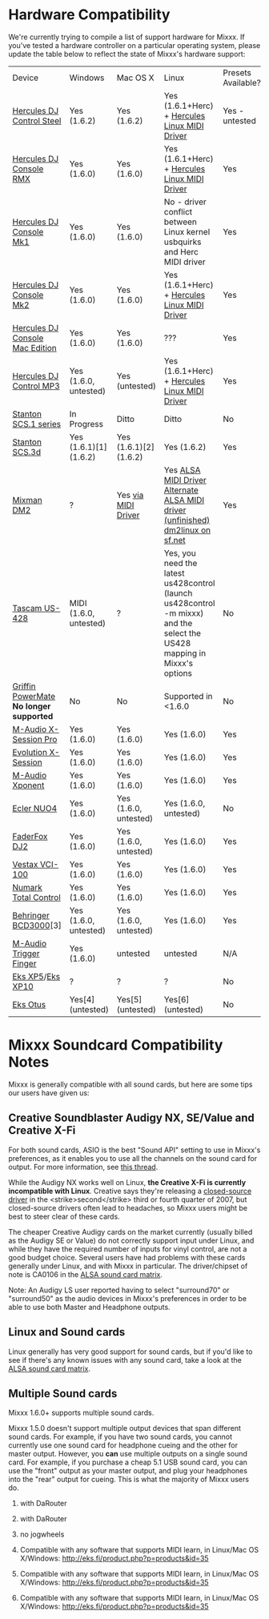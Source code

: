 # Hardware Compatibility

We're currently trying to compile a list of support hardware for Mixxx.
If you've tested a hardware controller on a particular operating system,
please update the table below to reflect the state of Mixxx's hardware
support:

|                                                                  |                          |                                                         |                                                                                                                                                                                                                                                         |                    |
| ---------------------------------------------------------------- | ------------------------ | ------------------------------------------------------- | ------------------------------------------------------------------------------------------------------------------------------------------------------------------------------------------------------------------------------------------------------- | ------------------ |
| Device                                                           | Windows                  | Mac OS X                                                | Linux                                                                                                                                                                                                                                                   | Presets Available? |
| [Hercules DJ Control Steel](Hercules%20DJ%20Control%20Steel)     | Yes (1.6.2)              | Yes (1.6.2)                                             | Yes (1.6.1+Herc) + [Hercules Linux MIDI Driver](http://ts.hercules.com/eng/index.php?pg=view_files&gid=2&fid=28&pid=215&cid=1#section1)                                                                                                                 | Yes - untested     |
| [Hercules DJ Console RMX](Hercules%20PC%20DJ%20Console)          | Yes (1.6.0)              | Yes (1.6.0)                                             | Yes (1.6.1+Herc) + [Hercules Linux MIDI Driver](http://ts.hercules.com/eng/index.php?pg=view_files&gid=2&fid=28&pid=215&cid=1#section1)                                                                                                                 | Yes                |
| [Hercules DJ Console Mk1](Hercules%20PC%20DJ%20Console)          | Yes (1.6.0)              | Yes (1.6.0)                                             | No - driver conflict between Linux kernel usbquirks and Herc MIDI driver                                                                                                                                                                                | Yes                |
| [Hercules DJ Console Mk2](Hercules%20PC%20DJ%20Console)          | Yes (1.6.0)              | Yes (1.6.0)                                             | Yes (1.6.1+Herc) + [Hercules Linux MIDI Driver](http://ts.hercules.com/eng/index.php?pg=view_files&gid=2&fid=28&pid=215&cid=1#section1)                                                                                                                 | Yes                |
| [Hercules DJ Console Mac Edition](Hercules%20PC%20DJ%20Console)  | Yes (1.6.0)              | Yes (1.6.0)                                             | ???                                                                                                                                                                                                                                                     | Yes                |
| [Hercules DJ Control MP3](Hercules_PC_DJ_Console)                | Yes (1.6.0, untested)    | Yes (untested)                                          | Yes (1.6.1+Herc) + [Hercules Linux MIDI Driver](http://ts.hercules.com/eng/index.php?pg=view_files&gid=2&fid=28&pid=215&cid=1#section1)                                                                                                                 | Yes                |
| [Stanton SCS.1 series](http://www.enterthesystem.com/system/)    | In Progress              | Ditto                                                   | Ditto                                                                                                                                                                                                                                                   | No                 |
| [Stanton SCS.3d](http://www.enterthesystem.com/system/scs3d/)    | Yes (1.6.1)\[1\] (1.6.2) | Yes (1.6.1)\[2\] (1.6.2)                                | Yes (1.6.2)                                                                                                                                                                                                                                             | Yes                |
| [Mixman DM2](Mixman%20DM2)                                       | ?                        | Yes [via MIDI Driver](http://www.joemattiello.com/dm2/) | Yes [ALSA MIDI Driver](http://www.jockusch.de/dm2/dm2-pre20080225.tgz) [Alternate ALSA MIDI driver (unfinished)](http://prophet.homelinux.org/usbdm2/usbdm2.tar.bz2) [dm2linux on sf.net](http://sourceforge.net/project/showfiles.php?group_id=198453) | Yes                |
| [Tascam US-428](Tascam%20US-428)                                 | MIDI (1.6.0, untested)   | ?                                                       | Yes, you need the latest us428control (launch us428control -m mixxx) and the select the US428 mapping in Mixxx's options                                                                                                                                | No                 |
| [Griffin PowerMate](Griffin%20PowerMate) **No longer supported** | No                       | No                                                      | Supported in \<1.6.0                                                                                                                                                                                                                                    | No                 |
| [M-Audio X-Session Pro](M-Audio%20X-Session%20Pro)               | Yes (1.6.0)              | Yes (1.6.0)                                             | Yes (1.6.0)                                                                                                                                                                                                                                             | Yes                |
| [Evolution X-Session](Evolution%20X-Session)                     | Yes (1.6.0)              | Yes (1.6.0)                                             | Yes (1.6.0)                                                                                                                                                                                                                                             | Yes                |
| [M-Audio Xponent](M-Audio%20Xponent)                             | Yes (1.6.0)              | Yes (1.6.0)                                             | Yes (1.6.0)                                                                                                                                                                                                                                             | Yes                |
| [Ecler NUO4](Ecler%20NUO4)                                       | Yes (1.6.0)              | Yes (1.6.0, untested)                                   | Yes (1.6.0, untested)                                                                                                                                                                                                                                   | No                 |
| [FaderFox DJ2](FaderFox%20DJ2)                                   | Yes (1.6.0)              | Yes (1.6.0, untested)                                   | Yes (1.6.0)                                                                                                                                                                                                                                             | Yes                |
| [Vestax VCI-100](Vestax%20VCI-100)                               | Yes (1.6.0)              | Yes (1.6.0)                                             | Yes (1.6.0)                                                                                                                                                                                                                                             | Yes                |
| [Numark Total Control](Numark%20Total%20Control)                 | Yes (1.6.0)              | Yes (1.6.0)                                             | Yes (1.6.0)                                                                                                                                                                                                                                             | Yes                |
| [Behringer BCD3000](Behringer%20BCD3000)\[3\]                    | Yes (1.6.0, untested)    | Yes (1.6.0, untested)                                   | Yes (1.6.0)                                                                                                                                                                                                                                             | Yes                |
| [M-Audio Trigger Finger](M-Audio%20Trigger%20Finger)             | Yes (1.6.0)              | untested                                                | untested                                                                                                                                                                                                                                                | N/A                |
| [Eks XP5](Eks%20XP5)/[Eks XP10](Eks%20XP10)                      | ?                        | ?                                                       | ?                                                                                                                                                                                                                                                       | No                 |
| [Eks Otus](Eks%20Otus)                                           | Yes\[4\] (untested)      | Yes\[5\] (untested)                                     | Yes\[6\] (untested)                                                                                                                                                                                                                                     | No                 |

# Mixxx Soundcard Compatibility Notes

Mixxx is generally compatible with all sound cards, but here are some
tips our users have given us:

## Creative Soundblaster Audigy NX, SE/Value and Creative X-Fi

For both sound cards, ASIO is the best "Sound API" setting to use in
Mixxx's preferences, as it enables you to use all the channels on the
sound card for output. For more information, see [this
thread](https://sourceforge.net/forum/forum.php?thread_id=1649679&forum_id=156157).

While the Audigy NX works well on Linux, **the Creative X-Fi is
currently incompatible with Linux**. Creative says they're releasing a
[closed-source driver](http://opensource.creative.com/soundcard.html) in
the \<strike\>second\</strike\> third or fourth quarter of 2007, but
closed-source drivers often lead to headaches, so Mixxx users might be
best to steer clear of these cards.

The cheaper Creative Audigy cards on the market currently (usually
billed as the Audigy SE or Value) do not correctly support input under
Linux, and while they have the required number of inputs for vinyl
control, are not a good budget choice. Several users have had problems
with these cards generally under Linux, and with Mixxx in particular.
The driver/chipset of note is CA0106 in the [ALSA sound card
matrix](http://www.alsa-project.org/main/index.php/Matrix:Main/).

Note: An Audigy LS user reported having to select "surround70" or
"surround50" as the audio devices in Mixxx's preferences in order to be
able to use both Master and Headphone outputs.

## Linux and Sound cards

Linux generally has very good support for sound cards, but if you'd like
to see if there's any known issues with any sound card, take a look at
the [ALSA sound card
matrix](http://www.alsa-project.org/main/index.php/Matrix:Main/).

## Multiple Sound cards

Mixxx 1.6.0+ supports multiple sound cards.

Mixxx 1.5.0 doesn't support multiple output devices that span different
sound cards. For example, if you have two sound cards, you cannot
currently use one sound card for headphone cueing and the other for
master output. However, you **can** use multiple outputs on a single
sound card. For example, if you purchase a cheap 5.1 USB sound card, you
can use the "front" output as your master output, and plug your
headphones into the "rear" output for cueing. This is what the majority
of Mixxx users do.

1.  with DaRouter

2.  with DaRouter

3.  no jogwheels

4.  Compatible with any software that supports MIDI learn, in Linux/Mac
    OS X/Windows: <http://eks.fi/product.php?p=products&id=35>

5.  Compatible with any software that supports MIDI learn, in Linux/Mac
    OS X/Windows: <http://eks.fi/product.php?p=products&id=35>

6.  Compatible with any software that supports MIDI learn, in Linux/Mac
    OS X/Windows: <http://eks.fi/product.php?p=products&id=35>
